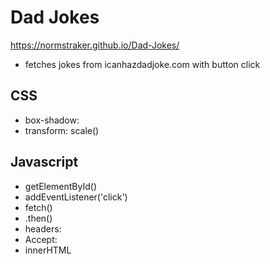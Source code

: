 # Dad Jokes

https://normstraker.github.io/Dad-Jokes/

- fetches jokes from icanhazdadjoke.com with button click

## CSS

- box-shadow:
- transform: scale()

## Javascript

- getElementById()
- addEventListener('click')
- fetch()
- .then()
- headers:
- Accept:
- innerHTML
